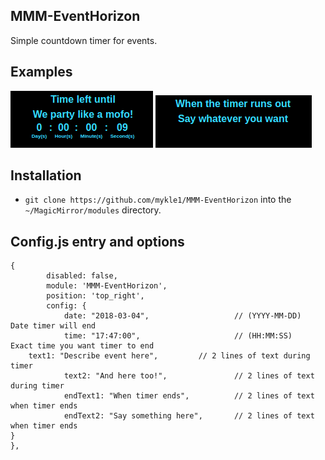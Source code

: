 ## MMM-EventHorizon

Simple countdown timer for events.

## Examples

![](images/1.png) ![](images/2.png)

## Installation

* `git clone https://github.com/mykle1/MMM-EventHorizon` into the `~/MagicMirror/modules` directory.

## Config.js entry and options

    {
            disabled: false,
            module: 'MMM-EventHorizon',
            position: 'top_right',
			config: {
                date: "2018-03-04",                   // (YYYY-MM-DD)  Date timer will end
                time: "17:47:00",                     // (HH:MM:SS)    Exact time you want timer to end
		text1: "Describe event here",         // 2 lines of text during timer
                text2: "And here too!",               // 2 lines of text during timer
                endText1: "When timer ends",          // 2 lines of text when timer ends
                endText2: "Say something here",       // 2 lines of text when timer ends
	}
    },
